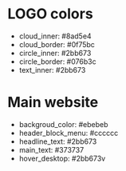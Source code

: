 LOGO colors
=============

- cloud_inner: #8ad5e4
- cloud_border: #0f75bc
- circle_inner: #2bb673
- circle_border: #076b3c
- text_inner: #2bb673


Main website
=============

- backgroud_color: #ebebeb
- header_block_menu: #cccccc
- headline_text: #2bb673
- main_text: #373737
- hover_desktop: #2bb673v
